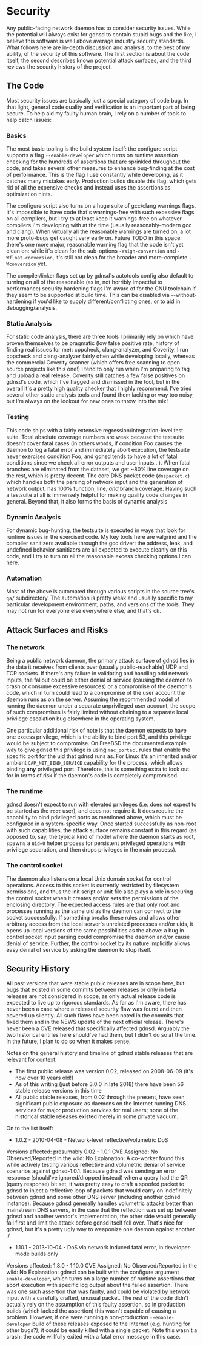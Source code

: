 # Security

Any public-facing network daemon has to consider security issues. While the potential will always exist for gdnsd to contain stupid bugs and the like, I believe this software is well above average industry security standards.  What follows here are in-depth discussion and analysis, to the best of my ability, of the security of this software.  The first section is about the code itself, the second describes known potential attack surfaces, and the third reviews the security history of the project.

## The Code

Most security issues are basically just a special category of code bug.  In that light, general code quality and verification is an important part of being secure.  To help aid my faulty human brain, I rely on a number of tools to help catch issues:

### Basics

The most basic tooling is the build system itself: the configure script supports a flag `--enable-developer` which turns on runtime assertion checking for the hundreds of assertions that are sprinkled throughout the code, and takes several other measures to enhance bug-finding at the cost of performance.  This is the flag I use constantly while developing, as it catches many mistakes early.  Production builds disable this flag, which gets rid of all the expensive checks and instead uses the assertions as optimization hints.

The configure script also turns on a huge suite of gcc/clang warnings flags.  It's impossible to have code that's warnings-free with such excessive flags on all compilers, but I try to at least keep it warnings-free on whatever compilers I'm developing with at the time (usually reasonably-modern gcc and clang).  When virtually all the reasonable warnings are turned on, a lot more proto-bugs get caught very early on.  Future TODO in this space: there's one more major, reasonable warning flag that the code isn't yet clean on: while it's clean for the sub-options `-Wsign-conversion` and `-Wfloat-conversion`, it's still not clean for the broader and more-complete `-Wconversion` yet.

The compiler/linker flags set up by gdnsd's autotools config also default to turning on all of the reasonable (as in, not horribly impactful to performance) security hardening flags I'm aware of for the GNU toolchain if they seem to be supported at build time.  This can be disabled via --without-hardening if you'd like to supply different/conflicting ones, or to aid in debugging/analysis.

### Static Analysis

For static code analysis, there are three tools I primarily rely on which have proven themselves to be pragmatic (low false positive rate, history of finding real issues for me): cppcheck, clang-analyzer, and Coverity.  I run cppcheck and clang-analyzer fairly often while developing locally, whereas the commercial Coverity scanner (which offers free scanning to open source projects like this one!) I tend to only run when I'm preparing to tag and upload a real release.  Coverity still catches a few false positives on gdnsd's code, which I've flagged and dismissed in the tool, but in the overall it's a pretty high quality checker that I highly recommend.  I've tried several other static analysis tools and found them lacking or way too noisy, but I'm always on the lookout for new ones to throw into the mix!

### Testing

This code ships with a fairly extensive regression/integration-level test suite.  Total absolute coverage numbers are weak because the testsuite doesn't cover fatal cases (in others words, if condition Foo causes the daemon to log a fatal error and immediately abort execution, the testsuite never exercises condition Foo, and gdnsd tends to have a lot of fatal conditions since we check all error outputs and user inputs...).  When fatal branches are eliminated from the dataset, we get ~80% line coverage on the rest, which is pretty decent.  The core DNS packet code (`dnspacket.c`) which handles both the parsing of network input and the generation of network output, has 100% function, line, *and* branch coverage.  Having such a testsuite at all is immensely helpful for making quality code changes in general.  Beyond that, it also forms the basis of dynamic analysis

### Dynamic Analysis

For dynamic bug-hunting, the testsuite is executed in ways that look for runtime issues in the exercised code.  My key tools here are valgrind and the compiler sanitizers available through the gcc driver: the address, leak, and undefined behavior sanitizers are all expected to execute cleanly on this code, and I try to turn on all the reasonable excess checking options I can here.

### Automation

Most of the above is automated through various scripts in the source tree's `qa/` subdirectory.  The automation is pretty weak and usually specific to my particular development environment, paths, and versions of the tools.  They may not run for everyone else everywhere else, and that's ok.

## Attack Surfaces and Risks

### The network

Being a public network daemon, the primary attack surface of gdnsd lies in the data it receives from clients over (usually public-reachable) UDP and TCP sockets.  If there's any failure in validating and handling odd network inputs, the fallout could be either denial of service (causing the daemon to crash or consume excessive resources) or a compromise of the daemon's code, which in turn could lead to a compromise of the user account the daemon runs as on the server.  Assuming the recommended model of running the daemon under a separate unprivileged user account, the scope of such compromises is fairly limited without chaining to a separate local privilege escalation bug elsewhere in the operating system.

One particular additional risk of note is that the daemon expects to have one excess privilege, which is the ability to bind port 53, and this privilege would be subject to compromise.  On FreeBSD the documented example way to give gdnsd this privilege is using `mac_portacl` rules that enable the specific port for the uid that gdnsd runs as.  For Linux it's an inherited and/or ambient `CAP_NET_BIND_SERVICE` capability for the process, which allows binding **any** privileged port.  Therefore, this is something extra to look out for in terms of risk if the daemon's code is completely compromised.

### The runtime

gdnsd doesn't expect to run with elevated privileges (i.e. does not expect to be started as the `root` user), and does not require it.  It does require the capability to bind privileged ports as mentioned above, which must be configured in a system-specific way.  Once started successfully as non-root with such capabilities, the attack surface remains constant in this regard (as opposed to, say, the typical kind of model where the daemon starts as root, spawns a `uid=0` helper process for persistent privileged operations with privilege separation, and then drops privileges in the main process).

### The control socket

The daemon also listens on a local Unix domain socket for control operations.  Access to this socket is currently restricted by filesystem permissions, and thus the init script or unit file also plays a role in securing the control socket when it creates and/or sets the permissions of the enclosing directory.  The expected access rules are that only root and processes running as the same uid as the daemon can connect to the socket successfully.  If something breaks these rules and allows other arbitrary access from the local server's unrelated processes and/or uids, it opens up local versions of the same possibilities as the above: a bug in control socket input parsing could compromise the daemon and/or cause denial of service.  Further, the control socket by its nature implicitly allows easy denial of service by asking the daemon to stop itself.

## Security History

All past versions that were stable public releases are in scope here, but bugs that existed in some commits between releases or only in beta releases are not considered in scope, as only actual release code is expected to live up to rigorous standards.  As far as I'm aware, there has never been a case where a released security flaw was found and then covered up silently.  All such flaws have been noted in the commits that fixed them and in the NEWS update of the next official release.  There's never been a CVE released that specifically affected gdnsd.  Arguably the two historical entries here should've had them, but I didn't do so at the time.  In the future, I plan to do so when it makes sense.

Notes on the general history and timeline of gdnsd stable releases that are relevant for context:

* The first public release was version 0.02, released on 2008-06-09 (it's now over 10 years old!)
* As of this writing (just before 3.0.0 in late 2018) there have been 56 stable release versions in this time
* All public stable releases, from 0.02 through the present, have seen significant public exposure as daemons on the Internet running DNS services for major production services for real users; none of the historical stable releases existed merely in some private vacuum.

On to the list itself:

* 1.0.2 - 2010-04-08 - Network-level reflective/volumetric DoS

Versions affected: presumably 0.02 - 1.0.1
CVE Assigned: No
Observed/Reported in the wild: No
Explanation: A co-worker found this while actively testing various reflective and volumetric denial of service scenarios against gdnsd-1.0.1.  Because gdnsd was sending an error response (should've ignored/dropped instead) when a query had the QR (query response) bit set, it was pretty easy to craft a spoofed packet to gdnsd to inject a reflective loop of packets that would carry on indefinitely between gdnsd and some other DNS server (including another gdnsd instance).  Because gdnsd generally handles volumetric attacks better than mainstream DNS servers, in the case that the reflection was set up between gdnsd and another vendor's implementation, the other side would generally fail first and limit the attack before gdnsd itself fell over.  That's nice for gdnsd, but it's a pretty ugly way to weaponize one daemon against another :/

* 1.10.1 - 2013-10-04 - DoS via network induced fatal error, in developer-mode builds only

Versions affected: 1.8.0 - 1.10.0
CVE Assigned: No
Observed/Reported in the wild: No
Explanation: gdnsd can be built with the configure argument ``--enable-developer``, which turns on a large number of runtime assertions that abort execution with specific log output about the failed assertion.  There was one such assertion that was faulty, and could be violated by network input with a carefully crafted, unusual packet.  The rest of the code didn't actually rely on the assumption of this faulty assertion, so in production builds (which lacked the assertion) this wasn't capable of causing a problem.  However, if one were running a non-production `--enable-developer` build of these releases exposed to the Internet (e.g. hunting for other bugs?), it could be easily killed with a single packet.  Note this wasn't a crash: the code willfully exited with a fatal error message in this case.
